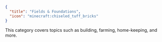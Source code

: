```json
{
  "title": "Fields & Foundations",
  "icon": "minecraft:chiseled_tuff_bricks"
}
```

This category covers topics such as building, farming, home-keeping, and more.